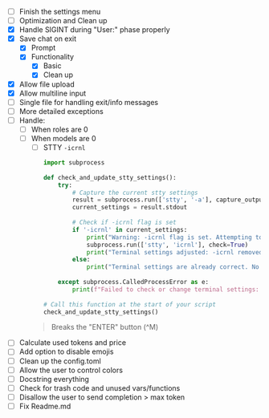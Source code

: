 - [ ] Finish the settings menu
- [ ] Optimization and Clean up
- [x] Handle SIGINT during "User:" phase properly
- [x] Save chat on exit 
  - [x] Prompt
  - [x] Functionality
    - [x] Basic
    - [x] Clean up
- [x] Allow file upload
- [x] Allow multiline input
- [ ] Single file for handling exit/info messages
- [ ] More detailed exceptions
- [ ] Handle:
    - [ ] When roles are 0
    - [ ] When models are 0
        - [ ] STTY `-icrnl`
          ```python
          import subprocess
        
          def check_and_update_stty_settings():
              try:
                  # Capture the current stty settings
                  result = subprocess.run(['stty', '-a'], capture_output=True, text=True, check=True)
                  current_settings = result.stdout
        
                  # Check if -icrnl flag is set
                  if '-icrnl' in current_settings:
                      print("Warning: -icrnl flag is set. Attempting to change terminal settings...")
                      subprocess.run(['stty', 'icrnl'], check=True)
                      print("Terminal settings adjusted: -icrnl removed.")
                  else:
                      print("Terminal settings are already correct. No change needed.")
        
              except subprocess.CalledProcessError as e:
                  print(f"Failed to check or change terminal settings: {e}")
        
          # Call this function at the start of your script
          check_and_update_stty_settings()
        > Breaks the "ENTER" button (^M)

- [ ] Calculate used tokens and price
- [ ] Add option to disable emojis
- [ ] Clean up the config.toml
- [ ] Allow the user to control colors
- [ ] Docstring everything
- [ ] Check for trash code and unused vars/functions
- [ ] Disallow the user to send completion > max token
- [ ] Fix Readme.md 
